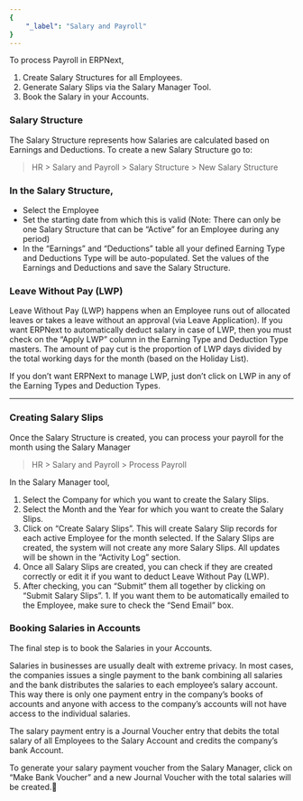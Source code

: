 ```yaml
---
{
	"_label": "Salary and Payroll"
}
---
```

To process Payroll in ERPNext,

1. Create Salary Structures for all Employees.
1. Generate Salary Slips via the Salary Manager Tool.
1. Book the Salary in your Accounts.

### Salary Structure

The Salary Structure represents how Salaries are calculated based on Earnings and Deductions. To create a new Salary Structure go to:

> HR > Salary and Payroll > Salary Structure > New Salary Structure

### In the Salary Structure,

- Select the Employee
- Set the starting date from which this is valid (Note: There can only be one Salary Structure that can be “Active” for an Employee during any period)
- In the “Earnings” and “Deductions” table all your defined Earning Type and Deductions Type will be auto-populated. Set the values of the Earnings and Deductions and save the Salary Structure.

### Leave Without Pay (LWP)

Leave Without Pay (LWP) happens when an Employee runs out of allocated leaves or takes a leave without an approval (via Leave Application). If you want ERPNext to automatically deduct salary in case of LWP, then you must check on the “Apply LWP” column in the Earning Type and Deduction Type masters. The amount of pay cut is the proportion of LWP days divided by the total working days for the month (based on the Holiday List).

If you don’t want ERPNext to manage LWP, just don’t click on LWP in any of the Earning Types and Deduction Types.

---

### Creating Salary Slips

Once the Salary Structure is created, you can process your payroll for the month using the Salary Manager

> HR > Salary and Payroll > Process Payroll

In the Salary Manager tool,

1. Select the Company for which you want to create the Salary Slips.
1. Select the Month and the Year for which you want to create the Salary Slips.
1. Click on “Create Salary Slips”. This will create Salary Slip records for each active Employee for the month selected. If the Salary Slips are created, the system will not create any more Salary Slips. All updates will be shown in the “Activity Log” section.
1. Once all Salary Slips are created, you can check if they are created correctly or edit it if you want to deduct Leave Without Pay (LWP).
1. After checking, you can “Submit” them all together by clicking on “Submit Salary Slips”. 1. If you want them to be automatically emailed to the Employee, make sure to check the “Send Email” box.

### Booking Salaries in Accounts

The final step is to book the Salaries in your Accounts. 

Salaries in businesses are usually dealt with extreme privacy. In most cases, the companies issues a single payment to the bank combining all salaries and the bank distributes the salaries to each employee’s salary account. This way there is only one payment entry in the company’s books of accounts and anyone with access to the company’s accounts will not have access to the individual salaries.

The salary payment entry is a Journal Voucher entry that debits the total salary of all Employees to the Salary Account and credits the company’s bank Account.

To generate your salary payment voucher from the Salary Manager, click on “Make Bank Voucher” and a new Journal Voucher with the total salaries will be created.